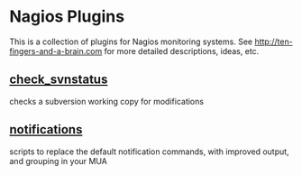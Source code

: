 # Nagios Plugins

This is a collection of plugins for Nagios monitoring systems. See http://ten-fingers-and-a-brain.com for more detailed descriptions, ideas, etc.

## [check_svnstatus](check_svnstatus/)

checks a subversion working copy for modifications

## [notifications](notifications/)

scripts to replace the default notification commands, with improved output, and grouping in your MUA
